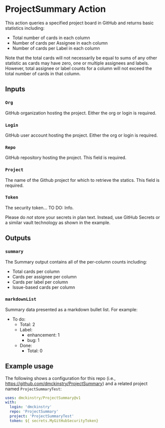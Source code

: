 # ProjectSummary Action

This action queries a specified project board in GitHub and returns basic statistics including:

- Total number of cards in each column
- Number of cards per Assignee in each column
- Number of cards per Label in each column

Note that the total cards will not necessarily be equal to sums of any other statistic as cards may have zero, one or multiple assignees and labels.  However, total assignee or label counts for a column will not exceed the total number of cards in that column.

## Inputs

### `Org`

GitHub organization hosting the project. Either the org or login is required.

### `Login`

GitHub user account hosting the project. Either the org or login is required.

### `Repo`

GitHub repository hosting the project. This field is required.

### `Project`

The name of the Github project for which to retrieve the statics. This field is required.

### `Token`

The security token... TO DO:  Info.

Please do *not* store your secrets in plan text. Instead, use GitHub Secrets or a similar vault technology as shown in the example.

## Outputs

### `summary`

The Summary output contains all of the per-column counts including:

- Total cards per column
- Cards per assignee per column
- Cards per label per column
- Issue-based cards per column

### `markdownList`

Summary data presented as a markdown bullet list.  For example:

- To do:
  - Total: 2
  - Label:
    - enhancement: 1
    - bug: 1
  - Done:
    - Total: 0

## Example usage

The following shows a configuration for this repo (i.e., <https://github.com/dmckinstry/ProjectSummary>) and a related project named `ProjectSummaryTest`:

``` YAML
uses: dmckinstry/ProjectSummary@v1
with:
  login: 'dmckinstry'
  repo: 'ProjectSummary'
  project: 'ProjectSummaryTest'
  token: ${ secrets.MyGitHubSecurityToken}
```